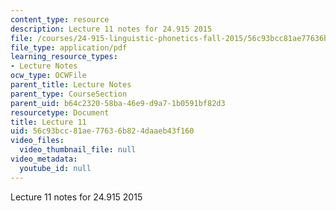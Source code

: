 ```yaml
---
content_type: resource
description: Lecture 11 notes for 24.915 2015
file: /courses/24-915-linguistic-phonetics-fall-2015/56c93bcc81ae77636b824daaeb43f160_MIT24_915F15_lec11.pdf
file_type: application/pdf
learning_resource_types:
- Lecture Notes
ocw_type: OCWFile
parent_title: Lecture Notes
parent_type: CourseSection
parent_uid: b64c2320-58ba-46e9-d9a7-1b0591bf82d3
resourcetype: Document
title: Lecture 11
uid: 56c93bcc-81ae-7763-6b82-4daaeb43f160
video_files:
  video_thumbnail_file: null
video_metadata:
  youtube_id: null
---
```

Lecture 11 notes for 24.915 2015

